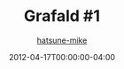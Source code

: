 ---
title: "Grafald #1"
type: "image"
date: 2012-04-17T00:00:00-04:00
draft: false
categories: ["Grafald"]
image_path: "../img/2012/1.png"
alt_text: ""
is_subpage: true
author: "[hatsune-mike](https://cohost.org/hatsune-mike)"
---